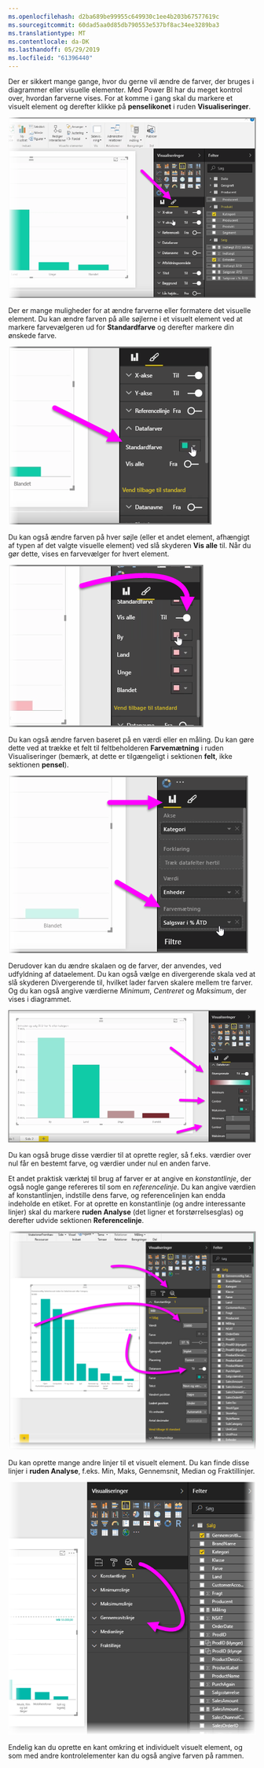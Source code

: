 ```yaml
---
ms.openlocfilehash: d2ba689be99955c649930c1ee4b203b67577619c
ms.sourcegitcommit: 60dad5aa0d85db790553e537bf8ac34ee3289ba3
ms.translationtype: MT
ms.contentlocale: da-DK
ms.lasthandoff: 05/29/2019
ms.locfileid: "61396440"
---
```

Der er sikkert mange gange, hvor du gerne vil ændre de farver, der bruges i diagrammer eller visuelle elementer. Med Power BI har du meget kontrol over, hvordan farverne vises. For at komme i gang skal du markere et visuelt element og derefter klikke på **penselikonet** i ruden **Visualiseringer**.

![](media/3-9a-modifying-colors/3-9a_1.png)

Der er mange muligheder for at ændre farverne eller formatere det visuelle element. Du kan ændre farven på alle søjlerne i et visuelt element ved at markere farvevælgeren ud for **Standardfarve** og derefter markere din ønskede farve.

![](media/3-9a-modifying-colors/3-9a_2.png)

Du kan også ændre farven på hver søjle (eller et andet element, afhængigt af typen af det valgte visuelle element) ved slå skyderen **Vis alle** til. Når du gør dette, vises en farvevælger for hvert element.

![](media/3-9a-modifying-colors/3-9a_3.png)

Du kan også ændre farven baseret på en værdi eller en måling. Du kan gøre dette ved at trække et felt til feltbeholderen **Farvemætning** i ruden Visualiseringer (bemærk, at dette er tilgængeligt i sektionen **felt**, ikke sektionen **pensel**).

![](media/3-9a-modifying-colors/3-9a_4.png)

Derudover kan du ændre skalaen og de farver, der anvendes, ved udfyldning af dataelement. Du kan også vælge en divergerende skala ved at slå skyderen Divergerende til, hvilket lader farven skalere mellem tre farver. Og du kan også angive værdierne *Minimum*, *Centreret* og *Maksimum*, der vises i diagrammet.

![](media/3-9a-modifying-colors/3-9a_5.png)

Du kan også bruge disse værdier til at oprette regler, så f.eks. værdier over nul får en bestemt farve, og værdier under nul en anden farve.

Et andet praktisk værktøj til brug af farver er at angive en *konstantlinje*, der også nogle gange refereres til som en *referencelinje*. Du kan angive værdien af konstantlinjen, indstille dens farve, og referencelinjen kan endda indeholde en etiket. For at oprette en konstantlinje (og andre interessante linjer) skal du markere **ruden Analyse** (det ligner et forstørrelsesglas) og derefter udvide sektionen **Referencelinje**.

![](media/3-9a-modifying-colors/3-9a_6.png)

Du kan oprette mange andre linjer til et visuelt element. Du kan finde disse linjer i **ruden Analyse**, f.eks. Min, Maks, Gennemsnit, Median og Fraktillinjer.

![](media/3-9a-modifying-colors/3-9a_7.png)

Endelig kan du oprette en kant omkring et individuelt visuelt element, og som med andre kontrolelementer kan du også angive farven på rammen.

